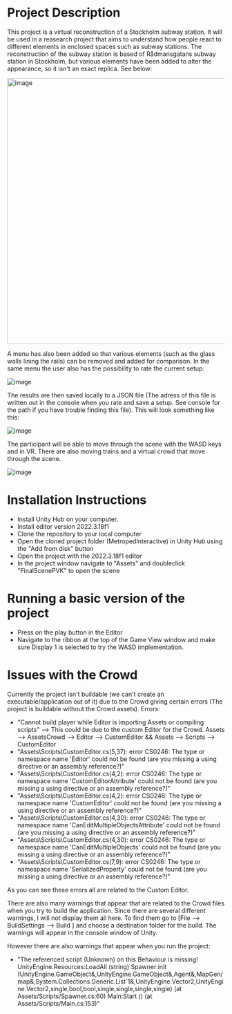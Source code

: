 # Project Description
This project is a virtual reconstruction of a Stockholm subway station. It will be used in a reasearch project that aims to understand how people react to different elements in enclosed spaces such as subway stations. 
The reconstruction of the subway station is based of Rådmansgatans subway station in Stockholm, but various elements have been added to alter the appearance, so it isn't an exact replica. See below:

<img width="615" alt="image" src="https://github.com/JulianLey/MetropedInteractive/assets/146943186/eaa12f23-9702-435f-8f7c-b9900cec77d7">

A menu has also been added so that various elements (such as the glass walls lining the rails) can be removed and added for comparison. In the same menu the user also has the possibility to rate the current setup:

![image](https://github.com/JulianLey/MetropedInteractive/assets/146943186/d078cfb4-b84c-4bf1-a09f-6e94f1f2a1de)

The results are then saved locally to a JSON file (The adress of this file is written out in the console when you rate and save a setup. See console for the path if you have trouble finding this file). This will look something like this:

![image](https://github.com/JulianLey/MetropedInteractive/assets/146943186/3c9208cd-8a74-423c-bc98-7a52dda075b2)

The participant will be able to move through the scene with the WASD keys and in VR.
There are also moving trains and a virtual crowd that move through the scene.

![image](https://github.com/JulianLey/MetropedInteractive/assets/146943186/760bb78e-7ad5-4149-836d-aaea4105e30f)

# Installation Instructions
- Install Unity Hub on your computer.
- Install editor version 2022.3.18f1
- Clone the repository to your local computer
- Open the cloned project folder (MetropedInteractive) in Unity Hub using the "Add from disk" button
- Open the project with the 2022.3.18f1 editor
- In the project window navigate to "Assets" and doubleclick "FinalScenePVK" to open the scene

# Running a basic version of the project
- Press on the play button in the Editor
- Navigate to the ribbon at the top of the Game View window and make sure Display 1 is selected to try the WASD implementation.


# Issues with the Crowd
Currently the project isn't buildable (we can't create an executable/application out of it) due to the Crowd giving certain errors (The project is buildable without the Crowd assets).
Errors:
- "Cannot build player while Editor is importing Assets or compiling scripts" --> This could be due to the custom Editor for the Crowd. Assets --> AssetsCrowd --> Editor --> CustomEditor    && Assets --> Scripts --> CustomEditor
- "Assets\Scripts\CustomEditor.cs(5,37): error CS0246: The type or namespace name 'Editor' could not be found (are you missing a using directive or an assembly reference?)"
- "Assets\Scripts\CustomEditor.cs(4,2): error CS0246: The type or namespace name 'CustomEditorAttribute' could not be found (are you missing a using directive or an assembly reference?)"
- "Assets\Scripts\CustomEditor.cs(4,2): error CS0246: The type or namespace name 'CustomEditor' could not be found (are you missing a using directive or an assembly reference?)"
- "Assets\Scripts\CustomEditor.cs(4,30): error CS0246: The type or namespace name 'CanEditMultipleObjectsAttribute' could not be found (are you missing a using directive or an assembly reference?)"
- "Assets\Scripts\CustomEditor.cs(4,30): error CS0246: The type or namespace name 'CanEditMultipleObjects' could not be found (are you missing a using directive or an assembly reference?)"
- "Assets\Scripts\CustomEditor.cs(7,9): error CS0246: The type or namespace name 'SerializedProperty' could not be found (are you missing a using directive or an assembly reference?)"

As you can see these errors all are related to the Custom Editor.

There are also many warnings that appear that are related to the Crowd files when you try to build the application. Since there are several different warnings, I will not display them all here. To find them go to [File --> BuildSettings --> Build ] and choose a destination folder for the build. The warnings will appear in the console window of Unity.

However there are also warnings that appear when you run the project:
  - "The referenced script (Unknown) on this Behaviour is missing!
UnityEngine.Resources:LoadAll (string)
Spawner:init (UnityEngine.GameObject&,UnityEngine.GameObject&,Agent&,MapGen/map&,System.Collections.Generic.List`1<Agent>&,UnityEngine.Vector2,UnityEngine.Vector2,single,bool,bool,single,single,single,single) (at Assets/Scripts/Spawner.cs:60)
Main:Start () (at Assets/Scripts/Main.cs:153)"


